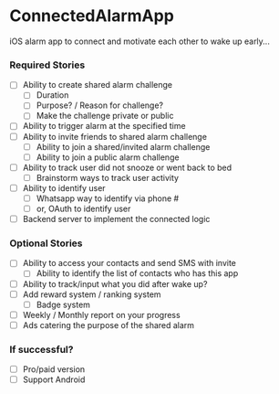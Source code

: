 # ConnectedAlarmApp
iOS alarm app to connect and motivate each other to wake up early...

### Required Stories

- [ ] Ability to create shared alarm challenge
  - [ ] Duration
  - [ ] Purpose? / Reason for challenge?
  - [ ] Make the challenge private or public
- [ ] Ability to trigger alarm at the specified time
- [ ] Ability to invite friends to shared alarm challenge
  - [ ] Ability to join a shared/invited alarm challenge 
  - [ ] Ability to join a public alarm challenge 
- [ ] Ability to track user did not snooze or went back to bed
  - [ ] Brainstorm ways to track user activity
- [ ] Ability to identify user
  - [ ] Whatsapp way to identify via phone #
  - [ ] or, OAuth to identify user
- [ ] Backend server to implement the connected logic

### Optional Stories

- [ ] Ability to access your contacts and send SMS with invite
  - [ ] Ability to identify the list of contacts who has this app
- [ ] Ability to track/input what you did after wake up?
- [ ] Add reward system / ranking system
  - [ ] Badge system
- [ ] Weekly / Monthly report on your progress
- [ ] Ads catering the purpose of the shared alarm

### If successful?

- [ ] Pro/paid version
- [ ] Support Android
